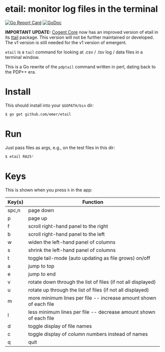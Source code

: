 # etail: monitor log files in the terminal

[![Go Report Card](https://goreportcard.com/badge/github.com/emer/etail)](https://goreportcard.com/report/github.com/emer/etail)
[![GoDoc](https://godoc.org/github.com/emer/emergent?status.svg)](https://godoc.org/github.com/emer/etail)

**IMPORTANT UPDATE:** [Cogent Core](https://github.com/cogentcore/core) now has an improved version of etail in its [ttail](https://github.com/cogentcore/core/tree/main/tensor/cmd/ttail) package.  This version will not be further maintained or developed.  The v1 version is still needed for the v1 version of emergent.

`etail` is a `tail` command for looking at .csv / .tsv log / data files in a terminal window.

This is a Go rewrite of the `pdptail` command written in perl, dating back to the PDP++ era.

# Install

This should install into your `$GOPATH/bin` dir:

```bash
$ go get github.com/emer/etail
```

# Run

Just pass files as args, e.g., on the test files in this dir:

```bash
$ etail RA25*
```

# Keys

This is shown when you press `h` in the app:


| Key(s)  | Function      |
| ------- | ------------------------------------------------------ |
| spc,n   | page down                                                     |
| p       | page up                                                       |
| f       | scroll right-hand panel to the right                          |
| b       | scroll right-hand panel to the left                           |
| w       | widen the left-hand panel of columns                          |
| s       | shrink the left-hand panel of columns                         |
| t       | toggle tail-mode (auto updating as file grows) on/off         |
| a       | jump to top                                                   |
| e       | jump to end                                                   |
| v       | rotate down through the list of files (if not all displayed)  |
| u       | rotate up through the list of files (if not all displayed)    |
| m       | more minimum lines per file -- increase amount shown of each file |
| l       | less minimum lines per file -- decrease amount shown of each file |
| d       | toggle display of file names                                  |
| c       | toggle display of column numbers instead of names             |
| q       | quit                                                          |


